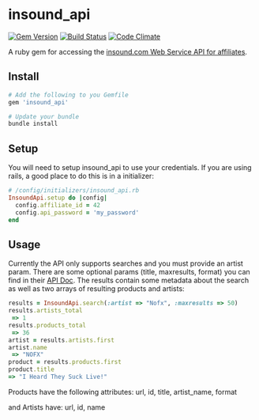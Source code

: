 # insound_api

[![Gem Version](https://badge.fury.io/rb/insound_api.png)](http://badge.fury.io/rb/insound_api)
[![Build Status](https://secure.travis-ci.org/spilliton/insound_api.png?branch=master)](http://travis-ci.org/spilliton/insound_api)
[![Code Climate](https://codeclimate.com/github/spilliton/insound_api.png)](https://codeclimate.com/github/spilliton/insound_api)

A ruby gem for accessing the [insound.com Web Service API for affiliates][api_docs].


## Install

``` ruby
# Add the following to you Gemfile
gem 'insound_api'

# Update your bundle
bundle install
```

## Setup

You will need to setup insound_api to use your credentials.  If you are using rails, a good place to do this is in a initializer:

``` ruby
# /config/initializers/insound_api.rb
InsoundApi.setup do |config|
  config.affiliate_id = 42
  config.api_password = 'my_password'
end
```

## Usage

Currently the API only supports searches and you must provide an artist param.  There are some optional params (title, maxresults, format) you can find in their [API Doc][api_docs].  The results contain some metadata about the search as well as two arrays of resulting products and artists:

``` ruby
results = InsoundApi.search(:artist => "Nofx", :maxresults => 50)
results.artists_total
 => 1
results.products_total
 => 36
artist = results.artists.first
artist.name
 => "NOFX"
product = results.products.first
product.title
=> "I Heard They Suck Live!"
```

Products have the following attributes:  url, id, title, artist_name, format

and Artists have: url, id, name



[api_docs]: https://www.insound.com/affiliate/webservices.php
